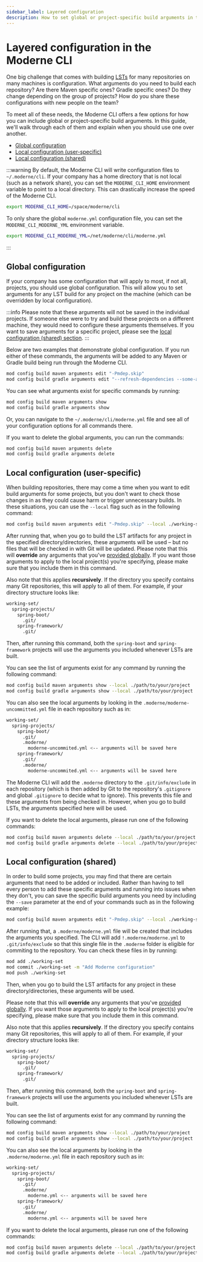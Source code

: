 ```yaml
---
sidebar_label: Layered configuration
description: How to set global or project-specific build arguments in the Moderne CLI.
---
```


# Layered configuration in the Moderne CLI

One big challenge that comes with building [LSTs](../../../administrator-documentation/moderne-platform/references/lossless-semantic-trees.md) for many repositories on many machines is configuration. What arguments do you need to build each repository? Are there Maven specific ones? Gradle specific ones? Do they change depending on the group of projects? How do you share these configurations with new people on the team?

To meet all of these needs, the Moderne CLI offers a few options for how you can include global or project-specific build arguments. In this guide, we'll walk through each of them and explain when you should use one over another.

* [Global configuration](#global-configuration)
* [Local configuration (user-specific)](#local-configuration-user-specific)
* [Local configuration (shared)](#local-configuration-shared)

:::warning
By default, the Moderne CLI will write configuration files to `~/.moderne/cli`. If your company has a home directory that is not local (such as a network share), you can set the `MODERNE_CLI_HOME` environment variable to point to a local directory. This can drastically increase the speed of the Moderne CLI.

```bash
export MODERNE_CLI_HOME=/space/moderne/cli
```

To only share the global `moderne.yml` configuration file, you can set the `MODERNE_CLI_MODERNE_YML` environment variable.

```bash
export MODERNE_CLI_MODERNE_YML=/net/moderne/cli/moderne.yml
```
:::

## Global configuration

If your company has some configuration that will apply to most, if not all, projects, you should use global configuration. This will allow you to set arguments for any LST build for any project on the machine (which can be overridden by local configuration).

:::info
Please note that these arguments will not be saved in the individual projects. If someone else were to try and build these projects on a different machine, they would need to configure these arguments themselves. If you want to save arguments for a specific project, please see the [local configuration (shared) section](#local-configuration-shared).
:::

Below are two examples that demonstrate global configuration. If you run either of these commands, the arguments will be added to any Maven or Gradle build being run through the Moderne CLI.

```bash
mod config build maven arguments edit "-Pmdep.skip"
mod config build gradle arguments edit "--refresh-dependencies --some-additional-args"
```

You can see what arguments exist for specific commands by running:

```bash
mod config build maven arguments show
mod config build gradle arguments show
```

Or, you can navigate to the `~/.moderne/cli/moderne.yml` file and see all of your configuration options for all commands there.

If you want to delete the global arguments, you can run the commands:

```bash
mod config build maven arguments delete
mod config build gradle arguments delete
```

## Local configuration (user-specific)

When building repositories, there may come a time when you want to edit build arguments for some projects, but you don't want to check those changes in as they could cause harm or trigger unnecessary builds. In these situations, you can use the `--local` flag such as in the following command:

```bash
mod config build maven arguments edit "-Pmdep.skip" --local ./working-set
```

After running that, when you go to build the LST artifacts for any project in the specified directory/directories, these arguments will be used – but no files that will be checked in with Git will be updated. Please note that this will **override** any arguments that you've [provided globally](#global-configuration). If you want those arguments to apply to the local project(s) you're specifying, please make sure that you include them in this command.

Also note that this applies **recursively**. If the directory you specify contains many Git repositories, this will apply to all of them. For example, if your directory structure looks like:

```bash
working-set/
  spring-projects/
    spring-boot/
      .git/
    spring-framework/
      .git/
```

Then, after running this command, both the `spring-boot` and `spring-framework` projects will use the arguments you included whenever LSTs are built.

You can see the list of arguments exist for any command by running the following command:

```bash
mod config build maven arguments show --local ./path/to/your/project
mod config build gradle arguments show --local ./path/to/your/project
```

You can also see the local arguments by looking in the `.moderne/moderne-uncommitted.yml` file in each repository such as in:

```bash
working-set/
  spring-projects/
    spring-boot/
      .git/
      .moderne/
        moderne-uncommited.yml <-- arguments will be saved here
    spring-framework/
      .git/
      .moderne/
        moderne-uncommited.yml <-- arguments will be saved here
```

The Moderne CLI will add the `.moderne` directory to the `.git/info/exclude` in each repository (which is then added by Git to the repository's `.gitignore` and global `.gitignore` to decide what to ignore). This prevents this file and these arguments from being checked in. However, when you go to build LSTs, the arguments specified here will be used.

If you want to delete the local arguments, please run one of the following commands:

```bash
mod config build maven arguments delete --local ./path/to/your/project
mod config build gradle arguments delete --local ./path/to/your/project
```

## Local configuration (shared)

In order to build some projects, you may find that there are certain arguments that need to be added or included. Rather than having to tell every person to add these specific arguments and running into issues when they don't, you can save the specific build arguments you need by including the `--save` parameter at the end of your commands such as in the following example:

```bash
mod config build maven arguments edit "-Pmdep.skip" --local ./working-set --save
```

After running that, a `.moderne/moderne.yml` file will be created that includes the arguments you specified. The CLI will add `!.moderne/moderne.yml` to `.git/info/exclude` so that this single file in the `.moderne` folder is eligible for commiting to the repository. You can check these files in by running:

```bash
mod add ./working-set
mod commit ./working-set -m "Add Moderne configuration"
mod push ./working-set
```

Then, when you go to build the LST artifacts for any project in these directory/directories, these arguments will be used.

Please note that this will **override** any arguments that you've [provided globally](#global-configuration). If you want those arguments to apply to the local project(s) you're specifying, please make sure that you include them in this command.

Also note that this applies **recursively**. If the directory you specify contains many Git repositories, this will apply to all of them. For example, if your directory structure looks like:

```bash
working-set/
  spring-projects/
    spring-boot/
      .git/
    spring-framework/
      .git/
```

Then, after running this command, both the `spring-boot` and `spring-framework` projects will use the arguments you included whenever LSTs are built.

You can see the list of arguments exist for any command by running the following command:

```bash
mod config build maven arguments show --local ./path/to/your/project
mod config build gradle arguments show --local ./path/to/your/project 
```

You can also see the local arguments by looking in the `.moderne/moderne.yml` file in each repository such as in:

```bash
working-set/
  spring-projects/
    spring-boot/
      .git/
      .moderne/
        moderne.yml <-- arguments will be saved here
    spring-framework/
      .git/
      .moderne/
        moderne.yml <-- arguments will be saved here
```

If you want to delete the local arguments, please run one of the following commands:

```bash
mod config build maven arguments delete --local ./path/to/your/project
mod config build gradle arguments delete --local ./path/to/your/project
```
